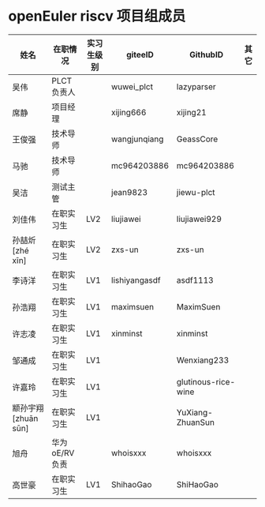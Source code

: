 # openEuler riscv 项目组成员

| 姓名                   | 在职情况   | 实习生级别 | giteeID       | GithubID            | 其它 |
| ---------------------- | ---------- | ---------- | ------------- | ------------------- | ---- |
| 吴伟                   | PLCT负责人 |            | wuwei_plct    | lazyparser |      |
| 席静                   | 项目经理   |            | xijing666     | xijing21            |      |
| 王俊强                 | 技术导师   |            | wangjunqiang | GeassCore |      |
| 马驰                   | 技术导师   |            | mc964203886   | mc964203886         |      |
| 吴洁                   | 测试主管   |            | jean9823      | jiewu-plct          |      |
| 刘佳伟                 | 在职实习生 | LV2        | liujiawei     | liujiawei929        |      |
| 孙喆炘  [zhé xīn]      | 在职实习生 | LV2        | zxs-un      | zxs-un              |      |
| 李诗洋                 | 在职实习生 | LV1 | lishiyangasdf | asdf1113            |      |
| 孙浩翔                 | 在职实习生 | LV1 | maximsuen     | MaximSuen           |      |
| 许志凌                 | 在职实习生 | LV1 | xinminst  | xinminst            |      |
| 邹通成                 | 在职实习生 | LV1 |               | Wenxiang233         |      |
| 许嘉玲                 | 在职实习生 | LV1 |               | glutinous-rice-wine |      |
| 颛孙宇翔   [zhuān sūn] | 在职实习生 | LV1 |               | YuXiang-ZhuanSun    |      |
| 旭舟                 | 华为 oE/RV 负责       |  | whoisxxx      |      whoisxxx      |      |
| 高世豪                 | 在职实习生 | LV1 | ShihaoGao     | ShiHaoGao           |     |
